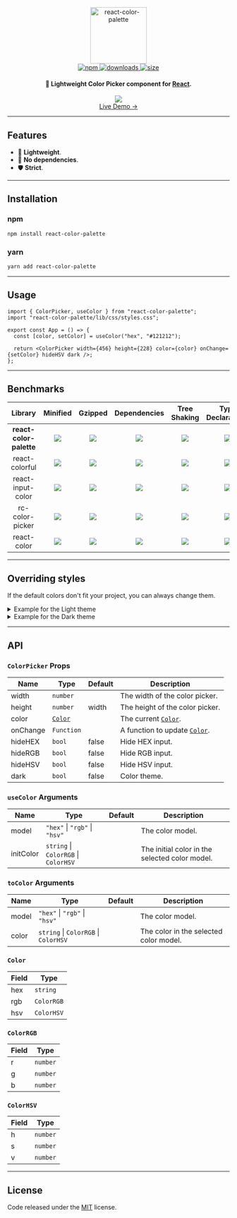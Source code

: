 <div align="center">
  <img alt="react-color-palette" src="https://github.com/Wondermarin/react-color-palette/raw/master/public/logo.png" width="128px" height="128px" />
  <br />
  <a href="https://www.npmjs.com/package/react-color-palette">
    <img alt="npm" src="https://badgen.net/npm/v/react-color-palette?color=561ecb" />
  </a>
  <a href="https://www.npmjs.com/package/react-color-palette">
    <img alt="downloads" src="https://badgen.net/npm/dw/react-color-palette?color=561ecb" />
  </a>
  <a href="https://bundlephobia.com/result?p=react-color-palette">
    <img alt="size" src="https://badgen.net/bundlephobia/minzip/react-color-palette@latest?color=561ecb" />
  </a>
  <br />
  <h4>🎨 Lightweight Color Picker component for <a href="https://github.com/facebook/react">React</a>.</h4>
</div>

<div align="center">
  <a href="https://rcp.wondermarin.space">
    <img src="https://github.com/Wondermarin/react-color-palette/raw/master/public/demo.apng" />
  </a>
</div>

<div align="center">
  <a href="https://rcp.wondermarin.space">Live Demo →</a>
</div>

<hr />

## Features

- 🚀 **Lightweight**.
- 💨 **No dependencies**.
- 🛡️ **Strict**.

<hr />

## Installation

### npm
```sh
npm install react-color-palette
```

### yarn
```sh
yarn add react-color-palette
```

<hr />

## Usage

```tsx
import { ColorPicker, useColor } from "react-color-palette";
import "react-color-palette/lib/css/styles.css";

export const App = () => {
  const [color, setColor] = useColor("hex", "#121212");

  return <ColorPicker width={456} height={228} color={color} onChange={setColor} hideHSV dark />;
};
```

<hr />

## Benchmarks

| Library | Minified | Gzipped | Dependencies | Tree Shaking | Type Declarations |
| :-----: | :------: | :-----: | :----------: | :----------: | :---------------: |
| **react-color-palette** | ![](https://badgen.net/bundlephobia/min/react-color-palette@latest?color=green&label=) | ![](https://badgen.net/bundlephobia/minzip/react-color-palette@latest?color=green&label=) | ![](https://badgen.net/bundlephobia/dependency-count/react-color-palette@latest?color=green&label=) | ![](https://badgen.net/bundlephobia/tree-shaking/react-color-palette@latest?label=) | ![](https://badgen.net/npm/types/react-color-palette?color=green&label=) |
| react-colorful | ![](https://badgen.net/bundlephobia/min/react-colorful@latest?color=orange&label=) | ![](https://badgen.net/bundlephobia/minzip/react-colorful@latest?color=green&label=) | ![](https://badgen.net/bundlephobia/dependency-count/react-colorful@latest?color=green&label=) | ![](https://badgen.net/bundlephobia/tree-shaking/react-colorful@latest?label=) | ![](https://badgen.net/npm/types/react-colorful?color=green&label=) |
| react-input-color | ![](https://badgen.net/bundlephobia/min/react-input-color@latest?color=red&label=) | ![](https://badgen.net/bundlephobia/minzip/react-input-color@latest?color=orange&label=) | ![](https://badgen.net/bundlephobia/dependency-count/react-input-color@latest?color=red&label=) | ![](https://badgen.net/bundlephobia/tree-shaking/react-input-color@latest?label=) | ![](https://badgen.net/npm/types/react-input-color?color=green&label=) |
| rc-color-picker | ![](https://badgen.net/bundlephobia/min/rc-color-picker@latest?color=red&label=) | ![](https://badgen.net/bundlephobia/minzip/rc-color-picker@latest?color=red&label=) | ![](https://badgen.net/bundlephobia/dependency-count/rc-color-picker@latest?color=red&label=) | ![](https://badgen.net/bundlephobia/tree-shaking/rc-color-picker@latest?label=) | ![](https://badgen.net/npm/types/rc-color-picker?color=red&label=) |
| react-color | ![](https://badgen.net/bundlephobia/min/react-color@latest?color=red&label=) | ![](https://badgen.net/bundlephobia/minzip/react-color@latest?color=red&label=) | ![](https://badgen.net/bundlephobia/dependency-count/react-color@latest?color=red&label=) | ![](https://badgen.net/bundlephobia/tree-shaking/react-color@latest?label=) | ![](https://badgen.net/npm/types/react-color?color=orange&label=) |

<hr />

## Overriding styles

If the default colors don't fit your project, you can always change them.

<details>
  <summary>Example for the Light theme</summary>

  ```css
  .rcp-light {
    --rcp-background: #ffffff;
    --rcp-input-text: #111111;
    --rcp-input-border: rgba(0, 0, 0, 0.1);
    --rcp-input-label: #717171;
  }
  ```
</details>

<details>
  <summary>Example for the Dark theme</summary>

  ```css
  .rcp-dark {
    --rcp-background: #181818;
    --rcp-input-text: #f3f3f3;
    --rcp-input-border: rgba(255, 255, 255, 0.1);
    --rcp-input-label: #999999;
  }
  ```
</details>

<hr />

## API

### `ColorPicker` Props

| Name     | Type         | Default | Description                                                              |
| -------- | ------------ | ------- | ------------------------------------------------------------------------ |
| width    | `number`     |         | The width of the color picker.                                           |
| height   | `number`     | width   | The height of the color picker.                                          |
| color    | [`Color`][1] |         | The current [`Color`][1].                                                |
| onChange | `Function`   |         | A function to update [`Color`][1].                                       |
| hideHEX  | `bool`       | false   | Hide HEX input.                                                          |
| hideRGB  | `bool`       | false   | Hide RGB input.                                                          |
| hideHSV  | `bool`       | false   | Hide HSV input.                                                          |
| dark     | `bool`       | false   | Color theme.                                                             |

[1]: #color

### `useColor` Arguments

| Name         | Type                                 | Default | Description                                     |
| ------------ | ------------------------------------ | ------- | ----------------------------------------------- |
| model        | `"hex"` \| `"rgb"` \| `"hsv"`        |         | The color model.                                |
| initColor    | `string` \| `ColorRGB` \| `ColorHSV` |         | The initial color in the selected color model.  |

### `toColor` Arguments

| Name   | Type                                 | Default | Description                             |
| ------ | ------------------------------------ | ------- | --------------------------------------- |
| model  | `"hex"` \| `"rgb"` \| `"hsv"`        |         | The color model.                        |
| color  | `string` \| `ColorRGB` \| `ColorHSV` |         | The color in the selected color model.  |

### `Color`

| Field | Type       |
| ----- | ---------- |
| hex   | `string`   |
| rgb   | `ColorRGB` |
| hsv   | `ColorHSV` |

### `ColorRGB`

| Field | Type     |
| ----- | -------- |
| r     | `number` |
| g     | `number` |
| b     | `number` |

### `ColorHSV`

| Field | Type     |
| ----- | -------- |
| h     | `number` |
| s     | `number` |
| v     | `number` |

<hr />

## License

Code released under the [MIT](https://github.com/Wondermarin/react-color-palette/blob/master/LICENSE) license.
